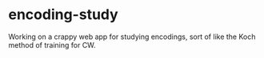 # encoding-study
Working on a crappy web app for studying encodings, sort of like the Koch method of training for CW.
